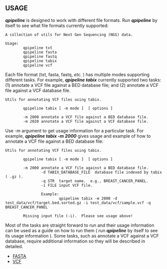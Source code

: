 

## USAGE
**_qpipeline_** is designed to work with different file formats.  Run **_qpipeline_** by itself to see what file formats currently supported:
```
A collection of utils for Next Gen Sequencing (NGS) data.

Usage:
        qpipeline txt 
        qpipeline fasta
        qpipeline fastq
        qpipeline tabix
        qpipeline vcf 
```

Each file format (txt, fasta, fastq, _etc._ ) has multiple modes supporting different tasks.  For example, **_qpipeline tabix_** currently supported two tasks: (1) annotate a VCF file against a BED database file; and (2) annotate a VCF file against a VCF database file.
```
Utils for annotating VCF files using tabix.

        qpipeline tabix [ -m mode ]  [ options ]

        -m 2000 annotate a VCF file against a BED database file.
        -m 2020 annotate a VCF file against a VCF database file.
```

Use -m argument to get usage information for a particular task.  For example, **_qpipeline tabix -m 2000_** gives usage and example of how to annotate a VCF file against a BED database file:
```
Utils for annotating VCF files using tabix.

        qpipeline tabix [ -m mode ]  [ options ]

        -m 2000 annotate a VCF file against a BED database file.
                -d TABIX_DATABASE_FILE  database file indexed by tabix ( .gz ).
                -q STR  target name.  e.g., BREAST_CANCER_PANEL.
                -i FILE input VCF file.

                Example:
                        qpipeline tabix -m 2000 -d test_data/vcf/target.bed.sorted.gz -i test_data/vcf/sample.vcf -q BREAST_CANCER_PANEL

        Missing input file (-i).  Please see usage above!
```

Most of the tasks are straight forward to run and their usage information can be used as a guide on how to run them ( run **_qpipeline_** by itself to see its usage information ).  Some tasks, such as annotate a VCF against a VCF database, require additional information so they will be described in detailed.  

* [FASTA](FASTA.md)
* [VCF](VCF.md)


